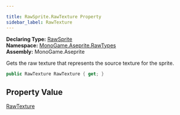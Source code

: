 ```yaml
---

title: RawSprite.RawTexture Property
sidebar_label: RawTexture
---
```

**Declaring Type:** [RawSprite](../)  
**Namespace:** [MonoGame.Aseprite.RawTypes](../../)  
**Assembly:** MonoGame.Aseprite

Gets the raw texture that represents the source texture for the sprite.

```csharp
public RawTexture RawTexture { get; }
```

## Property Value

[RawTexture](../../RawTexture/)


